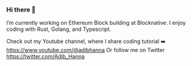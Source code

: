 ### Hi there 👋

I’m currently working on Ethereum Block building at Blocknative.
I enjoy coding with Rust, Golang, and Typescript. 

Check out my Youtube channel, where I share coding tutorial ➡️ https://www.youtube.com/@adibhanna
Or follow me on Twitter https://twitter.com/Adib_Hanna

<!--
**adibhanna/adibhanna** is a ✨ _special_ ✨ repository because its `README.md` (this file) appears on your GitHub profile.

Here are some ideas to get you started:

- 🔭 I’m currently working on ...
- 🌱 I’m currently learning ...
- 👯 I’m looking to collaborate on ...
- 🤔 I’m looking for help with ...
- 💬 Ask me about ...
- 📫 How to reach me: ...
- 😄 Pronouns: ...
- ⚡ Fun fact: ...
-->
